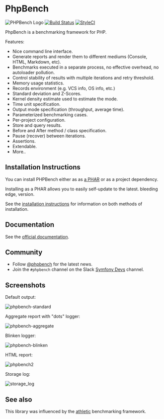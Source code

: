 PhpBench
========

![PHPBench Logo](https://avatars3.githubusercontent.com/u/12785153?v=3&s=100)
[![Build Status](https://travis-ci.org/phpbench/phpbench.svg?branch=master)](https://travis-ci.org/phpbench/phpbench)
[![StyleCI](https://styleci.io/repos/34982189/shield)](https://styleci.io/repos/34982189)

PhpBench is a benchmarking framework for PHP.

Features:

- Nice command line interface.
- Generate reports and render them to different mediums (Console, HTML,
  Markdown, etc).
- Benchmarks executed in a separate process, no effective overhead,
  no autoloader pollution.
- Control stability of results with multiple iterations and retry threshold.
- Memory usage statistics.
- Records environment (e.g. VCS info, OS info, etc.)
- Standard deviation and Z-Scores.
- Kernel density estimate used to estimate the mode.
- Time unit specification.
- Output mode specification (throughput, average time).
- Parameterized benchmarking cases.
- Per-project configuration.
- Store and query results.
- Before and After method / class specification.
- Pause (recover) between iterations.
- Assertions.
- Extendable.
- More..

Installation Instructions
-------------------------

You can install PHPBench either as as [a
PHAR](http://phpbench.readthedocs.org/en/latest/installing.html#install-as-a-phar-package)
or as a project dependency.

Installing as a PHAR allows you to easily self-update to the latest. bleeding edge, version.

See the [installation instructions](http://phpbench.readthedocs.org/en/latest/installing.html#install-as-a-phar-package) for
information on both methods of installation.

Documentation
-------------

See the [official documentation](http://phpbench.readthedocs.org).

Community
---------

- Follow [@phpbench](https://twitter.com/phpbench) for the latest news.
- Join the `#phpbench` channel on the Slack [Symfony
  Devs](https://symfony-devs.slack.com/join/shared_invite/enQtMzM3NDA1NzEyMzg0LTgyNGYwYjFjMjY5YjllYWZkYTY2OWM4MDQzZTgzMmNjNGI3ZDJhYzE2Yjc4NmFmM2JiOTZjODg2MGJlM2RjMDU)
  channel.

Screenshots
-----------

Default output:

![phpbench-standard](https://cloud.githubusercontent.com/assets/530801/12371974/b89f3e7a-bc46-11e5-9712-40eebbd87940.png)

Aggregate report with "dots" logger:

![phpbench-aggregate](https://cloud.githubusercontent.com/assets/530801/12371973/b89c0598-bc46-11e5-93c5-882b8497fbc2.png)

Blinken logger:

![phpbench-blinken](https://cloud.githubusercontent.com/assets/530801/12371975/b8c806fc-bc46-11e5-8e05-904f1928e783.png)

HTML report:

![phpbench2](https://cloud.githubusercontent.com/assets/530801/10666918/bb61e438-78d4-11e5-8add-454c51261aa8.png)

Storage log:

![storage_log](https://cloud.githubusercontent.com/assets/530801/13897608/e9774d7e-edad-11e5-9d39-750a394e9fbf.png)

See also
--------

This library was influenced by the
[athletic](https://github.com/polyfractal/athletic) benchmarking framework.
